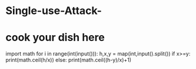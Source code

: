 # Single-use-Attack-
# cook your dish here
import math
for i in range(int(input())):
    h,x,y = map(int,input().split())
    if x>=y:
        print(math.ceil(h/x))
    else:
        print(math.ceil((h-y)/x)+1)
